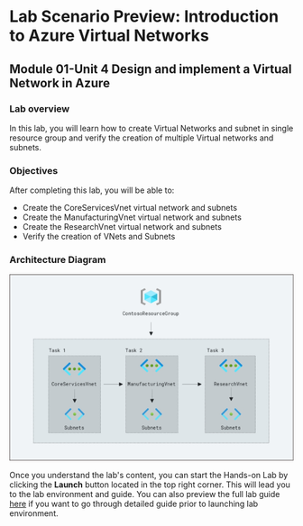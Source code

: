 # Lab Scenario Preview: Introduction to Azure Virtual Networks

## Module 01-Unit 4 Design and implement a Virtual Network in Azure

### Lab overview

In this lab, you will learn how to create Virtual Networks and subnet in single resource group and verify the creation of multiple Virtual networks and subnets.

### Objectives
  
After completing this lab, you will be able to:

- Create the CoreServicesVnet virtual network and subnets
- Create the ManufacturingVnet virtual network and subnets
- Create the ResearchVnet virtual network and subnets
- Verify the creation of VNets and Subnets

### Architecture Diagram

 ![](media/m1-u4-1.png) 

Once you understand the lab's content, you can start the Hands-on Lab by clicking the **Launch** button located in the top right corner. This will lead you to the lab environment and guide. You can also preview the full lab guide [here](https://experience.cloudlabs.ai/#/labguidepreview/03298622-017b-413b-9168-39abc96ec634) if you want to go through detailed guide prior to launching lab environment.

